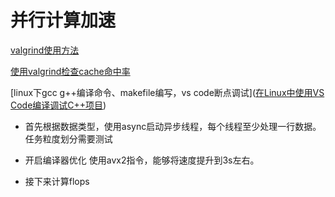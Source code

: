 # 并行计算加速

[valgrind使用方法](https://www.cnblogs.com/AndyStudy/p/6409287.html)

[使用valgrind检查cache命中率](https://blog.csdn.net/aquester/article/details/7780851)

[linux下gcc g++编译命令、makefile编写，vs code断点调试]([在Linux中使用VS Code编译调试C++项目](https://www.cnblogs.com/lidabo/p/5888997.html))



- 首先根据数据类型，使用async启动异步线程，每个线程至少处理一行数据。任务粒度划分需要测试

- 开启编译器优化 使用avx2指令，能够将速度提升到3s左右。
- 接下来计算flops

